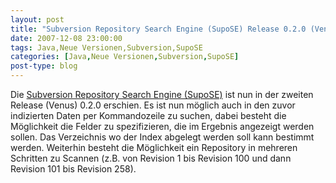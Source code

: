 ```yaml
---
layout: post
title: "Subversion Repository Search Engine (SupoSE) Release 0.2.0 (Venus)"
date: 2007-12-08 23:00:00
tags: Java,Neue Versionen,Subversion,SupoSE
categories: [Java,Neue Versionen,Subversion,SupoSE]
post-type: blog
---
```

Die <a href="http://supose.soebes.de"  title="SupoSE">Subversion Repository Search Engine (SupoSE)</a> ist nun in der zweiten Release (Venus) 0.2.0 erschien. Es ist nun möglich auch in den zuvor indizierten Daten per Kommandozeile zu suchen, dabei besteht die Möglichkeit die Felder zu spezifizieren, die im Ergebnis angezeigt werden sollen. Das Verzeichnis wo der Index abgelegt werden soll kann bestimmt werden. Weiterhin besteht die Möglichkeit ein Repository in mehreren Schritten zu Scannen (z.B. von Revision 1 bis Revision 100 und dann Revision 101 bis Revision 258).
